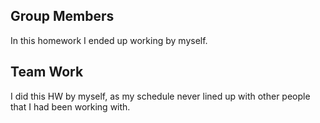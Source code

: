 ## Group Members
In this homework I ended up working by myself.

## Team Work
I did this HW by myself, as my schedule never lined up with other people that I had been working with.
